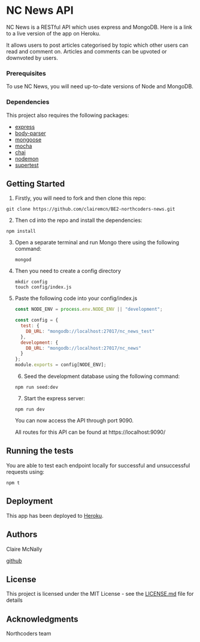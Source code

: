 # NC News API

NC News is a RESTful API which uses express and MongoDB. Here is a link to a live version of the app on Heroku.

It allows users to post articles categorised by topic which other users can read and comment on. Articles and comments can be upvoted or downvoted by users.

### Prerequisites

To use NC News, you will need up-to-date versions of Node and MongoDB.

### Dependencies

This project also requires the following packages:

- [express](https://www.npmjs.com/package/express)
- [body-parser](https://www.npmjs.com/package/body-parser)
- [mongoose](https://www.npmjs.com/package/mongoose)
- [mocha](https://www.npmjs.com/package/mocha)
- [chai](https://www.npmjs.com/package/chai)
- [nodemon](https://www.npmjs.com/package/nodemon)
- [supertest](https://www.npmjs.com/package/supertest)

## Getting Started

1. Firstly, you will need to fork and then clone this repo:

```
git clone https://github.com/clairemcn/BE2-northcoders-news.git
```

2. Then cd into the repo and install the dependencies:

```
npm install
```

3. Open a separate terminal and run Mongo there using the following command:

   ```
   mongod
   ```

4. Then you need to create a config directory

   ```
   mkdir config
   touch config/index.js
   ```

5. Paste the following code into your config/index.js

   ```javascript
   const NODE_ENV = process.env.NODE_ENV || "development";

   const config = {
     test: {
       DB_URL: "mongodb://localhost:27017/nc_news_test"
     },
     development: {
       DB_URL: "mongodb://localhost:27017/nc_news"
     }
   };
   module.exports = config[NODE_ENV];
   ```

   6. Seed the development database using the following command:

   ```
   npm run seed:dev
   ```

   7. Start the express server:

   ```
   npm run dev
   ```

   You can now access the API through port 9090.

   All routes for this API can be found at https://localhost:9090/

## Running the tests

You are able to test each endpoint locally for successful and unsuccessful requests using:

```
npm t
```

## Deployment

This app has been deployed to [Heroku](https://dashboard.heroku.com/).

## Authors

Claire McNally

[github](http://github.com/clairemcn)

## License

This project is licensed under the MIT License - see the [LICENSE.md](LICENSE.md) file for details

## Acknowledgments

Northcoders team
